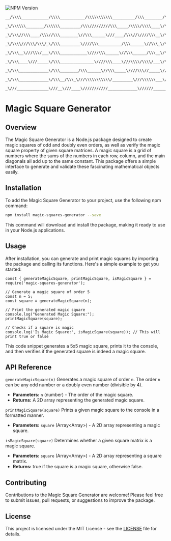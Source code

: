 ![NPM Version](https://img.shields.io/npm/v/magic-squares-generator)

```
__/\\\\____________/\\\\___________/\\\\\\\\\\\__________/\\\________/\\\________/\\\_____/\\\\\\\\\_______/\\\\\\\\\______/\\\\\\\\\\\\\\\_____/\\\\\\\\\\\_________________/\\\\\\\______________/\\\\\\\\\\_____________/\\\_        
 _\/\\\\\\________/\\\\\\_________/\\\/////////\\\_____/\\\\/\\\\____\/\\\_______\/\\\___/\\\\\\\\\\\\\___/\\\///////\\\___\/\\\///////////____/\\\/////////\\\_____________/\\\/////\\\__________/\\\///////\\\________/\\\\\\\_       
  _\/\\\//\\\____/\\\//\\\________\//\\\______\///____/\\\//\////\\\__\/\\\_______\/\\\__/\\\/////////\\\_\/\\\_____\/\\\___\/\\\______________\//\\\______\///_____________/\\\____\//\\\________\///______/\\\________\/////\\\_      
   _\/\\\\///\\\/\\\/_\/\\\_________\////\\\__________/\\\______\//\\\_\/\\\_______\/\\\_\/\\\_______\/\\\_\/\\\\\\\\\\\/____\/\\\\\\\\\\\_______\////\\\___________________\/\\\_____\/\\\_______________/\\\//_____________\/\\\_     
    _\/\\\__\///\\\/___\/\\\____________\////\\\______\//\\\______/\\\__\/\\\_______\/\\\_\/\\\\\\\\\\\\\\\_\/\\\//////\\\____\/\\\///////___________\////\\\________________\/\\\_____\/\\\______________\////\\\____________\/\\\_    
     _\/\\\____\///_____\/\\\_______________\////\\\____\///\\\\/\\\\/___\/\\\_______\/\\\_\/\\\/////////\\\_\/\\\____\//\\\___\/\\\_____________________\////\\\_____________\/\\\_____\/\\\_________________\//\\\___________\/\\\_   
      _\/\\\_____________\/\\\________/\\\______\//\\\_____\////\\\//_____\//\\\______/\\\__\/\\\_______\/\\\_\/\\\_____\//\\\__\/\\\______________/\\\______\//\\\____________\//\\\____/\\\_________/\\\______/\\\____________\/\\\_  
       _\/\\\_____________\/\\\__/\\\_\///\\\\\\\\\\\/_________\///\\\\\\___\///\\\\\\\\\/___\/\\\_______\/\\\_\/\\\______\//\\\_\/\\\\\\\\\\\\\\\_\///\\\\\\\\\\\/______________\///\\\\\\\/____/\\\_\///\\\\\\\\\/____/\\\_____\/\\\_ 
        _\///______________\///__\///____\///////////_____________\//////______\/////////_____\///________\///__\///________\///__\///////////////____\///////////__________________\///////_____\///____\/////////_____\///______\///_
```

# Magic Square Generator

## Overview
The Magic Square Generator is a Node.js package designed to create magic squares of odd and doubly even orders, as well as verify the magic square property of given square matrices. A magic square is a grid of numbers where the sums of the numbers in each row, column, and the main diagonals all add up to the same constant. This package offers a simple interface to generate and validate these fascinating mathematical objects easily.

## Installation
To add the Magic Square Generator to your project, use the following npm command:

```bash
npm install magic-squares-generator --save
```

This command will download and install the package, making it ready to use in your Node.js applications.

## Usage
After installation, you can generate and print magic squares by importing the package and calling its functions. Here's a simple example to get you started:

```
const { generateMagicSquare, printMagicSquare, isMagicSquare } = require('magic-squares-generator');

// Generate a magic square of order 5
const n = 5;
const square = generateMagicSquare(n);

// Print the generated magic square
console.log("Generated Magic Square:");
printMagicSquare(square);

// Checks if a square is magic 
console.log('Is Magic Square:', isMagicSquare(square)); // This will print true or false

```

This code snippet generates a 5x5 magic square, prints it to the console, and then verifies if the generated square is indeed a magic square.

## API Reference

`generateMagicSquare(n)`
Generates a magic square of order `n`. The order `n` can be any odd number or a doubly even number (divisible by 4).

- **Parameters:** `n` (number) - The order of the magic square.
- **Returns:** A 2D array representing the generated magic square.

`printMagicSquare(square)`
Prints a given magic square to the console in a formatted manner.

- **Parameters:** `square` (Array<Array<number>>) - A 2D array representing a magic square.

`isMagicSquare(square)`
Determines whether a given square matrix is a magic square.

- **Parameters:** `square` (Array<Array<number>>) - A 2D array representing a square matrix.
- **Returns:** true if the square is a magic square, otherwise false.

## Contributing
Contributions to the Magic Square Generator are welcome! Please feel free to submit issues, pull requests, or suggestions to improve the package.

## License
This project is licensed under the MIT License - see the [LICENSE](LICENSE.md) file for details.

